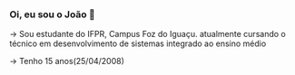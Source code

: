 ### Oi, eu sou o João 👋

-> Sou estudante do IFPR, Campus Foz do Iguaçu. atualmente cursando o técnico em desenvolvimento de sistemas integrado ao ensino médio

-> Tenho 15 anos(25/04/2008)
